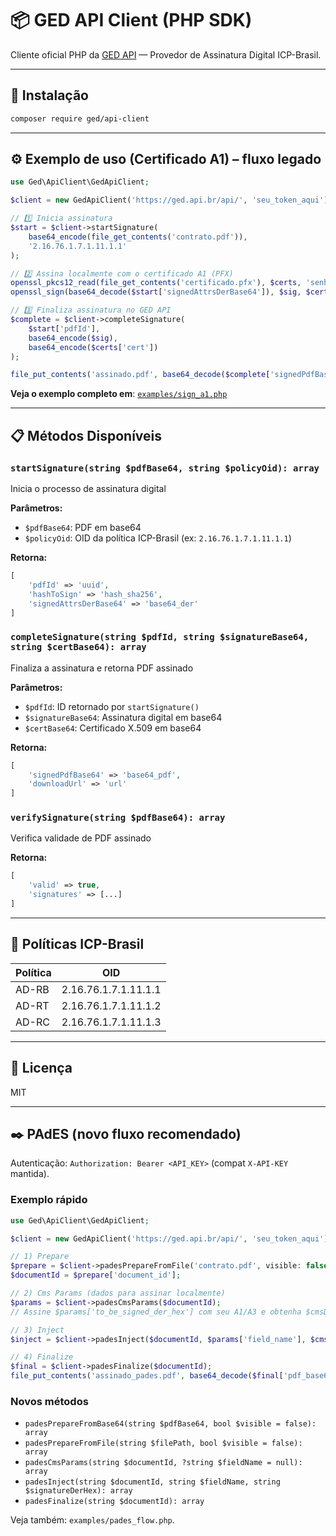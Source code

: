 # 📦 GED API Client (PHP SDK)

Cliente oficial PHP da [GED API](https://ged.api.br) — Provedor de Assinatura Digital ICP-Brasil.

---

## 🚀 Instalação

```bash
composer require ged/api-client
```

---

## ⚙️ Exemplo de uso (Certificado A1) – fluxo legado

```php
use Ged\ApiClient\GedApiClient;

$client = new GedApiClient('https://ged.api.br/api/', 'seu_token_aqui');

// 1️⃣ Inicia assinatura
$start = $client->startSignature(
    base64_encode(file_get_contents('contrato.pdf')), 
    '2.16.76.1.7.1.11.1.1'
);

// 2️⃣ Assina localmente com o certificado A1 (PFX)
openssl_pkcs12_read(file_get_contents('certificado.pfx'), $certs, 'senha');
openssl_sign(base64_decode($start['signedAttrsDerBase64']), $sig, $certs['pkey'], OPENSSL_ALGO_SHA256);

// 3️⃣ Finaliza assinatura no GED API
$complete = $client->completeSignature(
    $start['pdfId'],
    base64_encode($sig),
    base64_encode($certs['cert'])
);

file_put_contents('assinado.pdf', base64_decode($complete['signedPdfBase64']));
```

**Veja o exemplo completo em**: [`examples/sign_a1.php`](./examples/sign_a1.php)

---

## 📋 Métodos Disponíveis

### `startSignature(string $pdfBase64, string $policyOid): array`
Inicia o processo de assinatura digital

**Parâmetros:**
- `$pdfBase64`: PDF em base64
- `$policyOid`: OID da política ICP-Brasil (ex: `2.16.76.1.7.1.11.1.1`)

**Retorna:**
```php
[
    'pdfId' => 'uuid',
    'hashToSign' => 'hash_sha256',
    'signedAttrsDerBase64' => 'base64_der'
]
```

### `completeSignature(string $pdfId, string $signatureBase64, string $certBase64): array`
Finaliza a assinatura e retorna PDF assinado

**Parâmetros:**
- `$pdfId`: ID retornado por `startSignature()`
- `$signatureBase64`: Assinatura digital em base64
- `$certBase64`: Certificado X.509 em base64

**Retorna:**
```php
[
    'signedPdfBase64' => 'base64_pdf',
    'downloadUrl' => 'url'
]
```

### `verifySignature(string $pdfBase64): array`
Verifica validade de PDF assinado

**Retorna:**
```php
[
    'valid' => true,
    'signatures' => [...]
]
```

---

## 🔐 Políticas ICP-Brasil

| Política | OID |
|----------|-----|
| AD-RB | 2.16.76.1.7.1.11.1.1 |
| AD-RT | 2.16.76.1.7.1.11.1.2 |
| AD-RC | 2.16.76.1.7.1.11.1.3 |

---

## 📄 Licença

MIT

---

## ✒️ PAdES (novo fluxo recomendado)

Autenticação: `Authorization: Bearer <API_KEY>` (compat `X-API-KEY` mantida).

### Exemplo rápido

```php
use Ged\ApiClient\GedApiClient;

$client = new GedApiClient('https://ged.api.br/api/', 'seu_token_aqui');

// 1) Prepare
$prepare = $client->padesPrepareFromFile('contrato.pdf', visible: false);
$documentId = $prepare['document_id'];

// 2) Cms Params (dados para assinar localmente)
$params = $client->padesCmsParams($documentId);
// Assine $params['to_be_signed_der_hex'] com seu A1/A3 e obtenha $cmsDerHex

// 3) Inject
$inject = $client->padesInject($documentId, $params['field_name'], $cmsDerHex);

// 4) Finalize
$final = $client->padesFinalize($documentId);
file_put_contents('assinado_pades.pdf', base64_decode($final['pdf_base64']));
```

### Novos métodos

- `padesPrepareFromBase64(string $pdfBase64, bool $visible = false): array`
- `padesPrepareFromFile(string $filePath, bool $visible = false): array`
- `padesCmsParams(string $documentId, ?string $fieldName = null): array`
- `padesInject(string $documentId, string $fieldName, string $signatureDerHex): array`
- `padesFinalize(string $documentId): array`

Veja também: `examples/pades_flow.php`.

